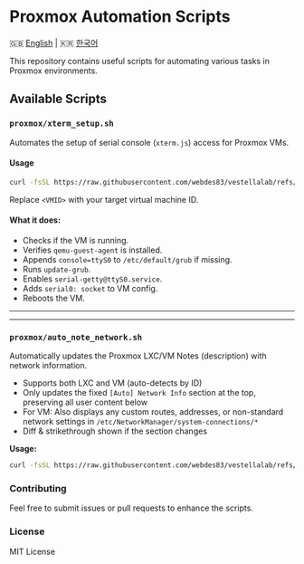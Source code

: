 # Proxmox Automation Scripts

🇬🇧 [English](README.md) | 🇰🇷 [한국어](README.ko.md)

This repository contains useful scripts for automating various tasks in Proxmox environments.

## Available Scripts

### `proxmox/xterm_setup.sh`

Automates the setup of serial console (`xterm.js`) access for Proxmox VMs.

#### Usage

```bash
curl -fsSL https://raw.githubusercontent.com/webdes83/vestellalab/refs/heads/main/proxmox/xterm_setup.sh | bash -s -- <VMID>
```

Replace `<VMID>` with your target virtual machine ID.

#### What it does:

- Checks if the VM is running.
- Verifies `qemu-guest-agent` is installed.
- Appends `console=ttyS0` to `/etc/default/grub` if missing.
- Runs `update-grub`.
- Enables `serial-getty@ttyS0.service`.
- Adds `serial0: socket` to VM config.
- Reboots the VM.

---

---

### `proxmox/auto_note_network.sh`

Automatically updates the Proxmox LXC/VM Notes (description) with network information.

- Supports both LXC and VM (auto-detects by ID)
- Only updates the fixed `[Auto] Network Info` section at the top, preserving all user content below
- For VM: Also displays any custom routes, addresses, or non-standard network settings in `/etc/NetworkManager/system-connections/*`
- Diff & strikethrough shown if the section changes

**Usage:**
```bash
curl -fsSL https://raw.githubusercontent.com/webdes83/vestellalab/refs/heads/main/proxmox/auto_note_network.sh | bash -s -- <VMID|CTID>
```

### Contributing
Feel free to submit issues or pull requests to enhance the scripts.

### License
MIT License
